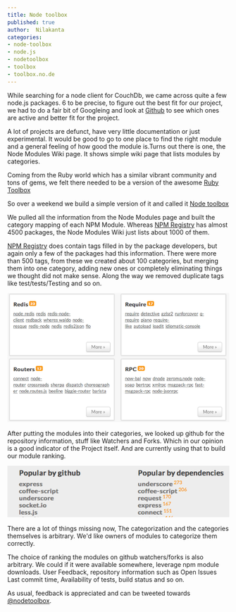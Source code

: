 ```yaml
---
title: Node toolbox
published: true
author:  Nilakanta
categories:
- node-toolbox
- node.js
- nodetoolbox
- toolbox
- toolbox.no.de
---
```


While searching for a node client for CouchDb, we came across quite a few node.js packages. 6 to be precise, to figure out the best fit for our project, we had to do a fair bit of Googleing and look at [Github](http://github.com/) to see which ones are active and better fit for the project.

A lot of projects are defunct, have very little documentation or just experimental. It would be good to go to one place to find the right module and a general feeling of how good the module is.Turns out there is one, the Node Modules Wiki page. It shows simple wiki page that lists modules by categories.

Coming from the Ruby world which has a similar vibrant community and
tons of gems, we felt there needed to be a version of the
awesome [Ruby Toolbox](http://www.ruby-toolbox.com/)

So over a weekend we build a simple version of it and called it [Node
toolbox](http://nodetoolbox.com)


We pulled all the information from the Node Modules page and built the
category mapping of each NPM Module. Whereas [NPM
Registry](http://registry.npmjs.org/) has almost 4500 packages, the
Node Modules Wiki just lists about 1000 of them.

[NPM Registry](http://registry.npmjs.org/) does contain tags filled in
by the package developers, but again only a few of the packages had
this information.  There were more than 500 tags, from these we
created about 100 categories, but merging them into one category,
adding new ones or completely eliminating things we thought did not
make sense. Along the way we removed duplicate tags like
test/tests/Testing and so on.


<img src="/public/images/blog/packages_for_categories.png" alt="Node toolbox"
     width="600px" />

After putting the modules into their categories, we looked up github
for the repository information, stuff like Watchers and Forks. Which
in our opinion is a good indicator of the Project itself. And are
currently using that to build our module ranking.

<img src="/public/images/blog/ranked_packages.png" alt="Node toolbox" />

There are a lot of things missing now, The categorization and the categories themselves is arbitrary. We'd like owners of modules to categorize them correctly.


The choice of ranking the modules on github watchers/forks is also arbitrary. We could if it were available somewhere, leverage npm module downloads. User Feedback, repository information such as Open Issues Last commit time, Availability of tests, build status and so on.


As usual, feedback is appreciated and can be tweeted towards [@nodetoolbox](https://twitter.com/#!/nodetoolbox).
